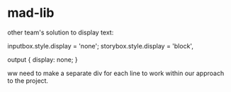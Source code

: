 # mad-lib

other team's solution to display text:

inputbox.style.display = 'none';
storybox.style.display = 'block',

output {
    display: none;
}

ww need to make a separate div for each line to work within our approach to the project.